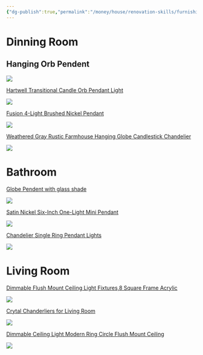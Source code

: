 ```yaml
---
{"dg-publish":true,"permalink":"/money/house/renovation-skills/furnishings/lighting/","tags":["oakmore"],"created":"Jul 21, 2023, 4:39 PM"}
---
```



# Dinning Room

## Hanging Orb Pendent

![](https://photos.zillowstatic.com/fp/a2c9e9c170298064b892f72118095376-uncropped_scaled_within_1536_1152.webp)


[Hartwell Transitional Candle Orb Pendant Light](https://www.amazon.com/Capital-Lighting-317541MB-Homeplace-Pendant/dp/B01M04HQQD)

![](https://m.media-amazon.com/images/I/61yYz+4WqHL._AC_SL1500_.jpg)

[Fusion 4-Light Brushed Nickel Pendant](https://www.homedepot.com/p/Quoizel-Fusion-4-Light-Brushed-Nickel-Pendant-FSN5204BN/313960941)

![](https://images.thdstatic.com/productImages/63c3630b-796a-437b-a7d1-c729a1fb7aed/svn/brushed-nickel-quoizel-pendant-lights-fsn5204bn-64_1000.jpg)

[Weathered Gray Rustic Farmhouse Hanging Globe Candlestick Chandelier](https://www.homedepot.com/p/Generation-Lighting-Calhoun-3-Light-Weathered-Gray-Rustic-Farmhouse-Hanging-Globe-Candlestick-Chandelier-with-Distressed-Oak-Finish-Accents-5151003-846/301916633)

![](https://images.thdstatic.com/productImages/c88d4744-a7d8-4d48-bab5-0c2745d20619/svn/stardust-generation-lighting-chandeliers-5151003-846-64.0_max.jpg)

# Bathroom

[Globe Pendent with glass shade](https://www.homedepot.com/p/Light-Society-Zeno-1-Light-Black-White-Globe-Pendant-with-Glass-Shade-LS-C175-BK-WH/313593219)

![](https://images.thdstatic.com/productImages/7643cc5c-78ad-49f1-9286-204f1d4efa98/svn/black-white-light-society-pendant-lights-ls-c175-bk-wh-64.0_max.jpg)
  

[Satin Nickel Six-Inch One-Light Mini Pendant](https://www.bellacor.com/productdetail/millennium-lighting-9801-sn-satin-nickel-six-inch-one-light-mini-pendant-2310521.html)

![](https://www.bellacor.com/dw/image/v2/BFKX_PRD/on/demandware.static/-/Sites-masterCatalog_bellacor/default/dw4fd2803f/images/large/1937-9801-SN.jpg?sw=2000)

[Chandelier Single Ring Pendant Lights](https://a.co/d/erRutRs)

![](https://m.media-amazon.com/images/I/51oAzbGiqDL._AC_SL1000_.jpg)

# Living Room

[Dimmable Flush Mount Ceiling Light Fixtures,8 Square Frame Acrylic](https://www.amazon.com/dp/B09N36BWFX/?coliid=I1YXDTXOW9YYQU&colid=3VJCHFO84X8TJ&psc=1&ref_=list_c_wl_lv_ov_lig_dp_it)

![](https://m.media-amazon.com/images/I/71PZB69ufDL._AC_SL1500_.jpg)

[Crytal Chanderliers for Living Room](https://www.amazon.com/dp/B07WP3TDRP)

![](https://m.media-amazon.com/images/I/71L3UUk04aL._AC_SL1500_.jpg)

[Dimmable Ceiling Light Modern Ring Circle Flush Mount Ceiling](https://www.amazon.com/dp/B08B4QQTN8)

![](https://m.media-amazon.com/images/I/61g4gCSGhQL._AC_SL1024_.jpg)
